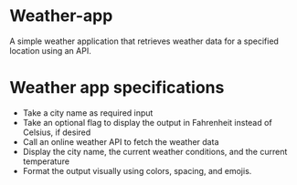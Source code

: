 # Weather-app
A simple  weather application that retrieves weather data for a specified location using an API. 
# Weather app specifications
- Take a city name as required input
- Take an optional flag to display the output in Fahrenheit instead of Celsius, if desired
- Call an online weather API to fetch the weather data
- Display the city name, the current weather conditions, and the current temperature
- Format the output visually using colors, spacing, and emojis.